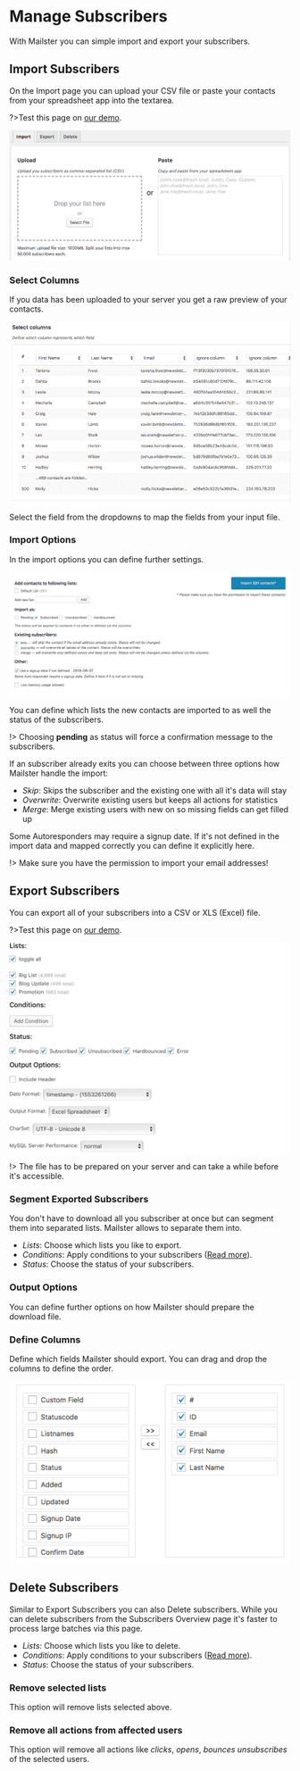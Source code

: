 # Manage Subscribers

With Mailster you can simple import and export your subscribers.

## Import Subscribers

On the Import page you can upload your CSV file or paste your contacts from your spreadsheet app into the textarea.

?>Test this page on [our demo](https://demo.mailster.co/wp-admin/edit.php?post_type=newsletter&page=mailster_manage_subscribers).

![Import Screen](assets/import-screen.png)

### Select Columns

If you data has been uploaded to your server you get a raw preview of your contacts.

![Select Columns](assets/select-columns.png)

Select the field from the dropdowns to map the fields from your input file.

### Import Options

In the import options you can define further settings.

![Import Options](assets/import-options.png)

You can define which lists the new contacts are imported to as well the status of the subscribers.

!> Choosing **pending** as status will force a confirmation message to the subscribers.

If an subscriber already exits you can choose between three options how Mailster handle the import:

-   _Skip_: Skips the subscriber and the existing one with all it's data will stay
-   _Overwrite_: Overwrite existing users but keeps all actions for statistics
-   _Merge_: Merge existing users with new on so missing fields can get filled up

Some Autoresponders may require a signup date. If it's not defined in the import data and mapped correctly you can define it explicitly here.

!> Make sure you have the permission to import your email addresses!

## Export Subscribers

You can export all of your subscribers into a CSV or XLS (Excel) file.

?>Test this page on [our demo](https://demo.mailster.co/wp-admin/edit.php?post_type=newsletter&page=mailster_manage_subscribers&tab=export).

![Export Subscribers](assets/export-subscribers.png)

!> The file has to be prepared on your server and can take a while before it's accessible.

### Segment Exported Subscribers

You don't have to download all you subscriber at once but can segment them into separated lists. Mailster allows to separate them into.

-   _Lists_: Choose which lists you like to export.
-   _Conditions_: Apply conditions to your subscribers ([Read more](https://kb.mailster.co/segmentation-in-mailster/)).
-   _Status_: Choose the status of your subscribers.

### Output Options

You can define further options on how Mailster should prepare the download file.

### Define Columns

Define which fields Mailster should export. You can drag and drop the columns to define the order.

![Define Columns](assets/define-columns.png)

## Delete Subscribers

Similar to Export Subscribers you can also Delete subscribers. While you can delete subscribers from the Subscribers Overview page it's faster to process large batches via this page.

-   _Lists_: Choose which lists you like to delete.
-   _Conditions_: Apply conditions to your subscribers ([Read more](https://kb.mailster.co/segmentation-in-mailster/)).
-   _Status_: Choose the status of your subscribers.

### Remove selected lists

This option will remove lists selected above.

### Remove all actions from affected users

This option will remove all actions like _clicks_, _opens_, _bounces_ _unsubscribes_ of the selected users.
